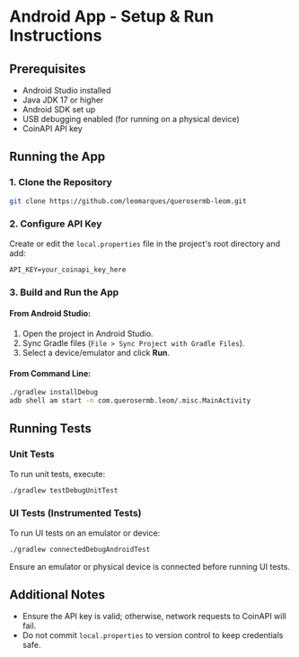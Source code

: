 # Android App - Setup & Run Instructions

## Prerequisites
- Android Studio installed
- Java JDK 17 or higher
- Android SDK set up
- USB debugging enabled (for running on a physical device)
- CoinAPI API key

## Running the App

### 1. Clone the Repository
```sh
git clone https://github.com/leomarques/querosermb-leom.git
```

### 2. Configure API Key
Create or edit the `local.properties` file in the project's root directory and add:
```properties
API_KEY=your_coinapi_key_here
```

### 3. Build and Run the App
#### From Android Studio:
1. Open the project in Android Studio.
2. Sync Gradle files (`File > Sync Project with Gradle Files`).
3. Select a device/emulator and click **Run**.

#### From Command Line:
```sh
./gradlew installDebug
adb shell am start -n com.querosermb.leom/.misc.MainActivity
```

## Running Tests

### Unit Tests
To run unit tests, execute:
```sh
./gradlew testDebugUnitTest
```

### UI Tests (Instrumented Tests)
To run UI tests on an emulator or device:
```sh
./gradlew connectedDebugAndroidTest
```
Ensure an emulator or physical device is connected before running UI tests.

## Additional Notes
- Ensure the API key is valid; otherwise, network requests to CoinAPI will fail.
- Do not commit `local.properties` to version control to keep credentials safe.

